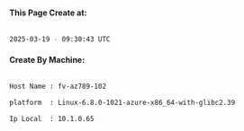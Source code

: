 
   
#### This Page Create at:

```bash

2025-03-19 - 09:30:43 UTC

```

#### Create By Machine:

```bash

Host Name : fv-az789-102

platform  : Linux-6.8.0-1021-azure-x86_64-with-glibc2.39

Ip Local  : 10.1.0.65

```

